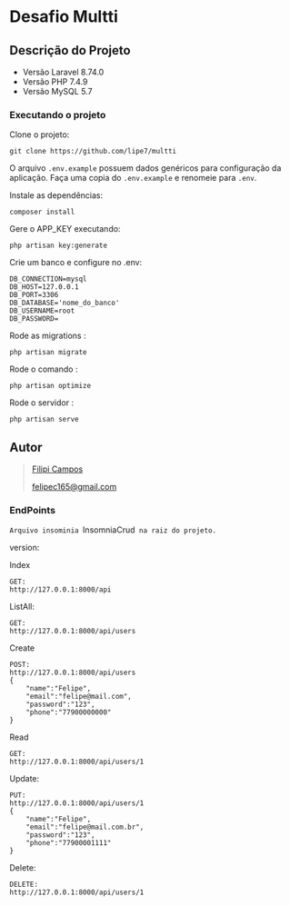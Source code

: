# Desafio Multti

## Descrição do Projeto

-   Versão Laravel 8.74.0
-   Versão PHP 7.4.9
-   Versão MySQL 5.7

### Executando o projeto

Clone o projeto:

```
git clone https://github.com/lipe7/multti
```

O arquivo `.env.example` possuem dados genéricos para configuração da aplicação. Faça uma copia do `.env.example` e renomeie para `.env`.

Instale as dependências:

```
composer install
```

Gere o APP_KEY executando:

```
php artisan key:generate
```

Crie um banco e configure no .env:

```
DB_CONNECTION=mysql
DB_HOST=127.0.0.1
DB_PORT=3306
DB_DATABASE='nome_do_banco'
DB_USERNAME=root
DB_PASSWORD=
```

Rode as migrations :

```
php artisan migrate
```

Rode o comando :

```
php artisan optimize
```

Rode o servidor :

```
php artisan serve
```

## Autor

> [Filipi Campos](https://www.linkedin.com/in/7lipe/)
>
> [felipec165@gmail.com](mailto:felipec165@gmail.com)

### EndPoints

`Arquivo insominia `InsomniaCrud` na raiz do projeto.`

version:

Index

```
GET:
http://127.0.0.1:8000/api
```

ListAll:

```
GET:
http://127.0.0.1:8000/api/users
```

Create

```
POST:
http://127.0.0.1:8000/api/users
{
	"name":"Felipe",
	"email":"felipe@mail.com",
	"password":"123",
	"phone":"77900000000"
}
```

Read

```
GET:
http://127.0.0.1:8000/api/users/1
```

Update:

```
PUT:
http://127.0.0.1:8000/api/users/1
{
    "name":"Felipe",
    "email":"felipe@mail.com.br",
    "password":"123",
    "phone":"77900001111"
}

```

Delete:

```
DELETE:
http://127.0.0.1:8000/api/users/1


```
